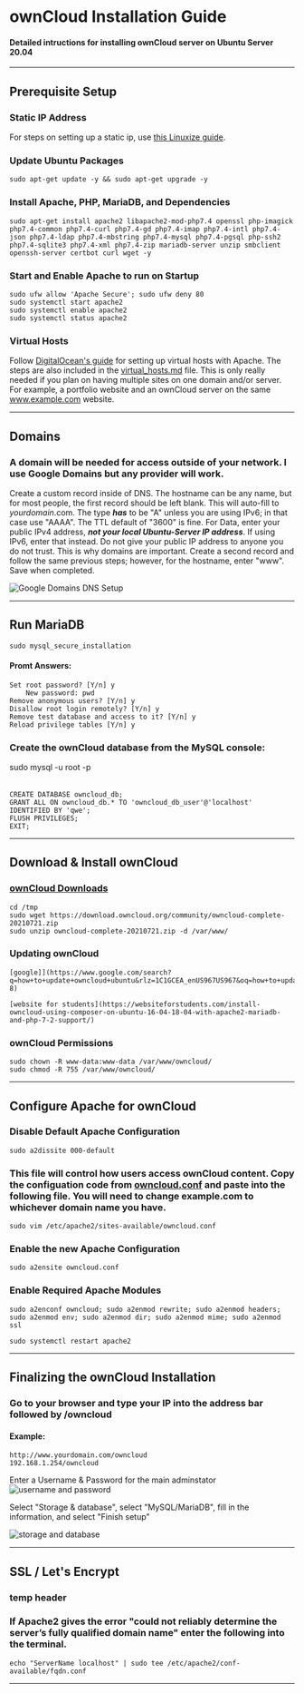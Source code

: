 # ownCloud Installation Guide
#### Detailed intructions for installing ownCloud server on Ubuntu Server 20.04
---

## Prerequisite Setup

### Static IP Address
For steps on setting up a static ip, use [this Linuxize guide](https://linuxize.com/post/how-to-configure-static-ip-address-on-ubuntu-20-04/#netplan).

### Update Ubuntu Packages
	sudo apt-get update -y && sudo apt-get upgrade -y

### Install Apache, PHP, MariaDB, and Dependencies
	sudo apt-get install apache2 libapache2-mod-php7.4 openssl php-imagick php7.4-common php7.4-curl php7.4-gd php7.4-imap php7.4-intl php7.4-json php7.4-ldap php7.4-mbstring php7.4-mysql php7.4-pgsql php-ssh2 php7.4-sqlite3 php7.4-xml php7.4-zip mariadb-server unzip smbclient openssh-server certbot curl wget -y

### Start and Enable Apache to run on Startup
	sudo ufw allow 'Apache Secure'; sudo ufw deny 80
	sudo systemctl start apache2
	sudo systemctl enable apache2
	sudo systemctl status apache2

### Virtual Hosts
Follow [DigitalOcean's guide](https://www.digitalocean.com/community/tutorials/how-to-install-the-apache-web-server-on-ubuntu-18-04#step-5-%E2%80%94-setting-up-virtual-hosts-recommended) for setting up virtual hosts with Apache. The steps are also included in the [virtual_hosts.md](https://github.com/peyton-brown/ownCloud-Installation-Security-Setup-Guide/blob/production/virtual_hosts.md) file. This is only really needed if you plan on having multiple sites on one domain and/or server. For example, a portfolio website and an ownCloud server on the same www.example.com website.

---

## Domains

### A domain will be needed for access outside of your network. I use Google Domains but any provider will work. 
Create a custom record inside of DNS. The hostname can be any name, but for most people, the first record should be left blank. This will auto-fill to *yourdomain*.com. The type ***has*** to be "A" unless you are using IPv6; in that case use "AAAA". The TTL default of "3600" is fine. For Data, enter your public IPv4 address, ***not your local Ubuntu-Server IP address***. If using IPv6, enter that instead. Do not give your public IP address to anyone you do not trust. This is why domains are important. Create a second record and follow the same previous steps; however, for the hostname, enter "www". Save when completed.

![Google Domains DNS Setup](https://i.imgur.com/bpuxroA.png)

---

## Run MariaDB
	sudo mysql_secure_installation

#### Promt Answers:
	Set root password? [Y/n] y
		New password: pwd
	Remove anonymous users? [Y/n] y
	Disallow root login remotely? [Y/n] y
	Remove test database and access to it? [Y/n] y
	Reload privilege tables [Y/n] y

### Create the ownCloud database from the MySQL console:
sudo mysql -u root -p
######
	CREATE DATABASE owncloud_db;
	GRANT ALL ON owncloud_db.* TO 'owncloud_db_user'@'localhost' IDENTIFIED BY 'qwe';
	FLUSH PRIVILEGES;
	EXIT;

---

## Download & Install ownCloud
### [ownCloud Downloads](https://owncloud.com/older-versions/#server)
	cd /tmp
	sudo wget https://download.owncloud.org/community/owncloud-complete-20210721.zip
	sudo unzip owncloud-complete-20210721.zip -d /var/www/

### Updating ownCloud
	[google]](https://www.google.com/search?q=how+to+update+owncloud+ubuntu&rlz=1C1GCEA_enUS967US967&oq=how+to+update+owncloud&aqs=chrome.0.35i39j69i57j0i22i30.2455j0j7&sourceid=chrome&ie=UTF-8)

	[website for students](https://websiteforstudents.com/install-owncloud-using-composer-on-ubuntu-16-04-18-04-with-apache2-mariadb-and-php-7-2-support/)

### ownCloud Permissions
	sudo chown -R www-data:www-data /var/www/owncloud/
	sudo chmod -R 755 /var/www/owncloud/

---

## Configure Apache for ownCloud

### Disable Default Apache Configuration
	sudo a2dissite 000-default

### This file will control how users access ownCloud content. Copy the configuation code from [owncloud.conf](https://github.com/peyton-brown/ownCloud-installation-guide/blob/main/owncloud.conf) and paste into the following file. You will need to change example.com to whichever domain name you have.
	sudo vim /etc/apache2/sites-available/owncloud.conf

### Enable the new Apache Configuration
	sudo a2ensite owncloud.conf

### Enable Required Apache Modules
	sudo a2enconf owncloud; sudo a2enmod rewrite; sudo a2enmod headers; sudo a2enmod env; sudo a2enmod dir; sudo a2enmod mime; sudo a2enmod ssl

	sudo systemctl restart apache2

--- 

## Finalizing the ownCloud Installation

### Go to your browser and type your IP into the address bar followed by /owncloud
#### Example: 
	http://www.yourdomain.com/owncloud
	192.168.1.254/owncloud
Enter a Username & Password for the main adminstator
![username and password](https://i.imgur.com/LOKsV74.png)


Select "Storage & database", select "MySQL/MariaDB", fill in the information, and select "Finish setup"

![storage and database](https://i.imgur.com/PK8ooYs.png)

---

## SSL / Let's Encrypt

### temp header

### If Apache2 gives the error "could not reliably determine the server’s fully qualified domain name" enter the following into the terminal.
	echo "ServerName localhost" | sudo tee /etc/apache2/conf-available/fqdn.conf

---